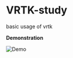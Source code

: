 # VRTK-study
 basic usage of vrtk

**Demonstration**

![Demo](https://raw.githubusercontent.com/GoldExperience/BlogImages/master/Demo.gif)
